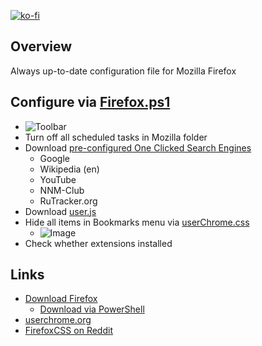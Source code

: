 [![ko-fi](https://www.ko-fi.com/img/githubbutton_sm.svg)](https://ko-fi.com/Q5Q51QUJC)

## Overview

Always up-to-date configuration file for Mozilla Firefox

## Configure via [Firefox.ps1](https://github.com/farag2/Mozilla-Firefox/blob/master/Firefox.ps1)

- ![Toolbar](https://i.imgur.com/dAZ47GX.png)
- Turn off all scheduled tasks in Mozilla folder
- Download [pre-configured One Clicked Search Engines](https://github.com/farag2/Mozilla-Firefox/blob/master/search.json.mozlz4)
  - Google
  - Wikipedia (en)
  - YouTube
  - NNM-Club
  - RuTracker.org
- Download [user.js](https://github.com/farag2/Mozilla-Firefox/blob/master/user.js)
- Hide all items in Bookmarks menu via [userChrome.css](https://github.com/farag2/Mozilla-Firefox/blob/master/chrome/userChrome.css)
  - ![Image](https://i.imgur.com/mGwlMVT.png)
- Check whether extensions installed

## Links

- [Download Firefox](https://www.mozilla.org/en-US/firefox/all/)
  - [Download via PowerShell](https://github.com/farag2/Utilities/blob/master/Download/Download%20Firefox.ps1)
- [userchrome.org](https://www.userchrome.org)
- [FirefoxCSS on Reddit](https://www.reddit.com/r/FirefoxCSS/)
